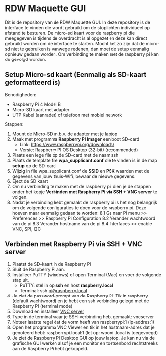 # RDW Maquette GUI

Dit is de repository van de RDW Maquette GUI. In deze repository is de interface te vinden die wordt gebruikt om de stoplichten individueel op afstand te besturen. De micro-sd kaart voor de raspberry pi die meegegeven is tijdens de overdracht is al opgezet en deze kan direct gebruikt worden om de interface te starten. Mocht het zo zijn dat de micro-sd niet te gebruiken is vanwege redenen, dan moet de setup eenmalig opnieuw gedaan worden. Om verbinding te maken met de raspberry pi kan de gevolgd worden. 

## Setup Micro-sd kaart (Eenmalig als SD-kaart geformatteerd is)
Benodigheden:
- Raspberry Pi 4 Model B
- Micro-SD kaart met adapter
- UTP Kabel (aanrader) of telefoon met mobiel network 

Stappen:
1. Mount de Micro-SD m.b.v. de adapter met je laptop
2. Maak met programma **Raspberry PI Imager** een boot SD-card
   - Link: https://www.raspberrypi.org/downloads/
   - Versie: Raspberry PI OS Desktop (32-bit) (recommended)
3. Plaats een lege file op de SD-card met de naam ssh
4. Plaats de template file **wpa_supplicant.conf** die te vinden is in de map **setup** op de SD-card
5. Wijzig in file wpa_supplicant.conf de **SSID** en **PSK** waarden met de gegevens van jouw thuis-Wifi, bewaar de nieuwe gegevens.
6. Eject de SD kaart
7. Om nu verbinding te maken met de raspberry pi, dien je de stappen onder het kopje **Verbinden met Raspberry Pi via SSH + VNC server** te volgen.
8. Nadat je verbinding hebt gemaakt de raspberry pi is het nog belangrijk om de volgende configuraties te doen voor de raspberry pi. Deze hoeven maar eenmalig gedaan te worden:
   8.1 Ga naar Pi menu >> Preferences >> Raspberry Pi Configuration
   8.2 Verander wachtwoord van de pi
   8.3 Verander hostname van de pi
   8.4 Interfaces >> enable VNC, SPI, I2C 

## Verbinden met Raspberry Pi via SSH + VNC server
1. Plaatst de SD-kaart in de Raspberry Pi 
2. Sluit de Raspberry Pi aan.
3. Installeer PuTTY (windows) of open Terminal (Mac) en voer de volgende stap uit.
   - PuTTY: stel in op **ssh** en host **raspberry.local**
   - Terminal: ssh pi@raspberry.local
4. Je ziet de password-prompt van de Raspberry PI. Tik in 
raspberry (default wachtwoord) en je hebt een ssh verbinding gelegd met de Raspberry PI (terminal mode)
5. Download en installeer [VNC server](https://www.realvnc.com/en/connect/download/vnc/)
6. Type in de terminal waar je SSH-verbinding hebt gemaakt: vncserver
7. Noteer laatste regel dat de vorm heeft van raspberrypi:1 (ip-addres:1)
8. Open het programma VNC Viewer en tik in het hostnaam-adres dat je 
genoteerd hebt: raspberrypi.local:1 (let op: woord .local is toegevoegd)
9. Je ziet de Raspberry PI Desktop GUI op jouw laptop. Je kan nu via de grafische GUI werken 
alsof je een monitor en toetsenbord rechtstreeks aan de Raspberry Pi hebt gekoppeld.

